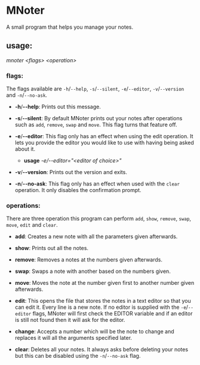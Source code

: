 # MNoter
A small program that helps you manage your notes.
## usage:
*mnoter \<flags> \<operation>*
### flags:
The flags available are `-h`/`--help`, `-s`/`--silent`, `-e`/`--editor`, `-v`/`--version` and `-n`/`--no-ask`.

* **-h**/**--help**: Prints out this message.

* **-s**/**--silent**: By default MNoter prints out your notes after operations such as `add`, `remove`, `swap` and `move`. This flag turns that feature off.

* **-e**/**--editor**: This flag only has an effect when using the edit operation. It lets you provide the editor you would like to use with having being asked about it.
    * **usage** *-e/--editor="\<editor of choice>"*

* **-v**/**--version**: Prints out the version and exits.

* **-n**/**--no-ask**: This flag only has an effect when used with the `clear` operation. It only disables the confirmation prompt.

### operations:
There are three operation this program can perform `add`, `show`, `remove`, `swap`, `move`, `edit` and `clear`.

* **add**: Creates a new note with all the parameters given afterwards.

* **show**: Prints out all the notes.

* **remove**: Removes a notes at the numbers given afterwards.

* **swap**: Swaps a note with another based on the numbers given.

* **move**: Moves the note at the number given first to another number given afterwards.

* **edit**: This opens the file that stores the notes in a text editor so that you can edit it. Every line is a new note. If no editor is supplied with the `-e`/`--editor` flags, MNoter will first check the EDITOR variable and if an editor is still not found then it will ask for the editor.

* **change**: Accepts a number which will be the note to change and replaces it will all the arguments specified later.

* **clear**: Deletes all your notes. It always asks before deleting your notes but this can be disabled using the `-n`/`--no-ask` flag.